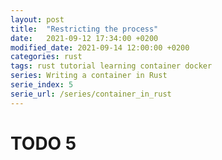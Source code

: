 ```yaml
---
layout: post
title:  "Restricting the process"
date:   2021-09-12 17:34:00 +0200
modified_date: 2021-09-14 12:00:00 +0200
categories: rust
tags: rust tutorial learning container docker
series: Writing a container in Rust
serie_index: 5
serie_url: /series/container_in_rust
---
```


# TODO 5
